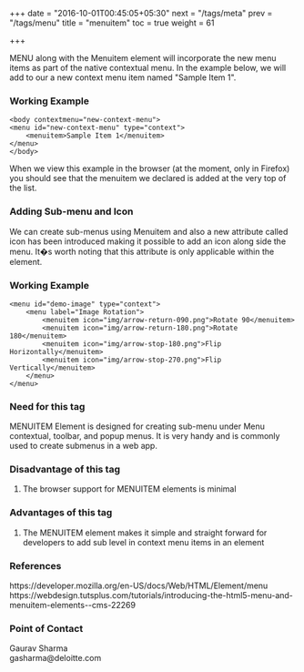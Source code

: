 +++
date = "2016-10-01T00:45:05+05:30"
next = "/tags/meta"
prev = "/tags/menu"
title = "menuitem"
toc = true
weight = 61

+++

MENU along with the Menuitem element will incorporate the new menu items as part of the native contextual menu. In the example below, we will add to our <body> a new context menu item named "Sample Item 1".

<h3>Working Example</h3>

	<body contextmenu="new-context-menu">
	<menu id="new-context-menu" type="context">
	    <menuitem>Sample Item 1</menuitem>
	</menu>
	</body>

When we view this example in the browser (at the moment, only in Firefox) you should see that the menuitem we declared is added at the very top of the list.

<h3>Adding Sub-menu and Icon</h3>
We can create sub-menus using Menuitem and also a new attribute called icon has been introduced making it possible to add an icon along side the menu. It�s worth noting that this attribute is only applicable within the <menuitem> element.

<h3>Working Example</h3>

    <menu id="demo-image" type="context">
        <menu label="Image Rotation">
            <menuitem icon="img/arrow-return-090.png">Rotate 90</menuitem>
            <menuitem icon="img/arrow-return-180.png">Rotate 180</menuitem>
            <menuitem icon="img/arrow-stop-180.png">Flip Horizontally</menuitem>
            <menuitem icon="img/arrow-stop-270.png">Flip Vertically</menuitem>
        </menu>
    </menu>

<h3>Need for this tag</h3>
MENUITEM Element is designed for creating sub-menu under Menu contextual, toolbar, and popup menus. It is very handy and is commonly used to create submenus in a web app.

<h3>Disadvantage of this tag</h3>
<ol>
  <li>The browser support for MENUITEM elements is minimal</li>
</ol>

<h3>Advantages of this tag</h3>
<ol>
  <li>The MENUITEM element makes it simple and straight forward for developers to add sub level in context menu items in an element</li>
</ol>

<h3>References</h3>
https://developer.mozilla.org/en-US/docs/Web/HTML/Element/menu
<br>
https://webdesign.tutsplus.com/tutorials/introducing-the-html5-menu-and-menuitem-elements--cms-22269

<h3>Point of Contact</h3>
Gaurav Sharma <br>
gasharma@deloitte.com
